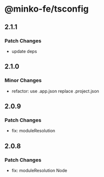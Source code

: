 # @minko-fe/tsconfig

## 2.1.1
### Patch Changes

- update deps

## 2.1.0

### Minor Changes

- refactor: use .app.json replace .project.json

## 2.0.9

### Patch Changes

- fix: moduleResolution

## 2.0.8

### Patch Changes

- fix: moduleResolution Node
